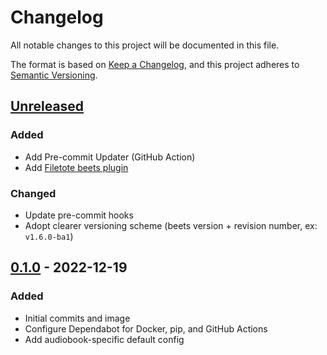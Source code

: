 <!-- markdownlint-configure-file { "MD024": { "siblings_only": true } } -->

# Changelog

All notable changes to this project will be documented in this file.

The format is based on [Keep a Changelog](https://keepachangelog.com/en/1.0.0/),
and this project adheres to [Semantic Versioning](https://semver.org/spec/v2.0.0.html).

## [Unreleased]

### Added

- Add Pre-commit Updater (GitHub Action)
- Add [Filetote beets plugin](https://github.com/gtronset/beets-filetote)

### Changed

- Update pre-commit hooks
- Adopt clearer versioning scheme (beets version + revision number, ex: `v1.6.0-ba1`)

## [0.1.0] - 2022-12-19

### Added

- Initial commits and image
- Configure Dependabot for Docker, pip, and GitHub Actions
- Add audiobook-specific default config

<!-- Release Links -->

[unreleased]: https://github.com/gtronset/beets-audiobooks/compare/v0.1.0...HEAD
[0.1.0]: https://github.com/gtronset/beets-audiobooks/releases/tag/v0.1.0
